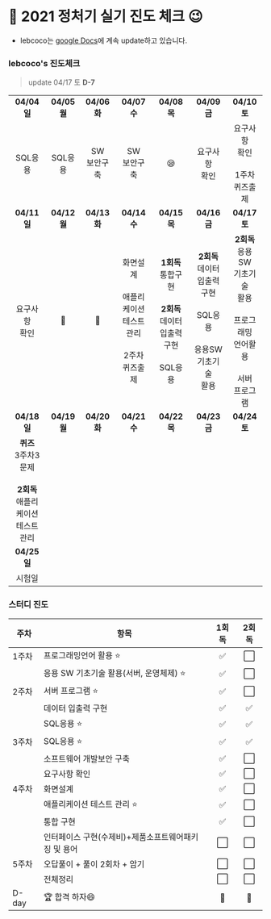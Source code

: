 # :notebook_with_decorative_cover: 2021 정처기 실기 진도 체크 :wink:

* lebcoco는 [google Docs](https://docs.google.com/document/d/1dP9pkxsEYi-9YAKthbDNlj8FXQFtV_ie1CUb8Ay2jrE/edit?usp=sharing)에 계속 update하고 있습니다.



### lebcoco's 진도체크

> update 04/17 토 **D-7**

|                                                              |              |                   |                                                              |                                                              |                                                              |                                                              |
| :----------------------------------------------------------: | :----------: | :---------------: | :----------------------------------------------------------: | :----------------------------------------------------------: | :----------------------------------------------------------: | :----------------------------------------------------------: |
|                         **04/04 일**                         | **04/05 월** |   **04/06 화**    |                         **04/07 수**                         |                         **04/08 목**                         |                         **04/09 금**                         |                         **04/10 토**                         |
|                           SQL응용                            |   SQL응용    | SW <br />보안구축 |                      SW <br />보안구축                       |                           :sleepy:                           |                      요구사항<br />확인                      |      요구사항<br />확인<br /><br />1주차<br />퀴즈출제       |
|                         **04/11 일**                         | **04/12 월** |   **04/13 화**    |                         **04/14 수**                         |                         **04/15 목**                         |                         **04/16 금**                         |                         **04/17 토**                         |
|                      요구사항<br />확인                      | :briefcase:  |    :briefcase:    | 화면설계<br /><br />애플리케이션<br />테스트관리<br /><br />2주차<br />퀴즈출제 | **1회독**<br />통합구현<br /><br />**2회독**<br />데이터입출력<br />구현<br /><br />SQL응용 | **2회독**<br />데이터입출력<br />구현<br /><br />SQL응용<br /><br />응용SW<br />기초기술<br />활용 | **2회독**<br />응용SW<br />기초기술<br />활용<br /><br />프로그래밍<br />언어활용<br /><br />서버<br />프로그램 |
|                         **04/18 일**                         | **04/19 월** |   **04/20 화**    |                         **04/21 수**                         |                         **04/22 목**                         |                         **04/23 금**                         |                         **04/24 토**                         |
| **퀴즈**<br />3주차3문제<br /><br />**2회독**<br />애플리케이션<br />테스트관리 |              |                   |                                                              |                                                              |                                                              |                                                              |
|                         **04/25 일**                         |              |                   |                                                              |                                                              |                                                              |                                                              |
|                            시험일                            |              |                   |                                                              |                                                              |                                                              |                                                              |


### 스터디 진도

| 주차  | 항목                                                 |       1회독        | 2회독 |
| ----- | ---------------------------------------------------- | :----------------: | :---: |
| 1주차 | 프로그래밍언어 활용 ⭐                                | :white_check_mark: |   ⬜   |
|       | 응용 SW 기초기술 활용(서버, 운영체제) ⭐              | :white_check_mark: |   ⬜   |
| 2주차 | 서버 프로그램 ⭐                                      | :white_check_mark: |   ⬜   |
|       | 데이터 입출력 구현                                   | :white_check_mark: |   ✅   |
|       | SQL응용 ⭐                                            | :white_check_mark: |   ✅   |
| 3주차 | SQL응용 ⭐                                            | :white_check_mark: |   ✅   |
|       | 소프트웨어 개발보안 구축                             | :white_check_mark: |   ⬜   |
|       | 요구사항 확인                                        | :white_check_mark: |   ⬜   |
| 4주차 | 화면설계                                             | :white_check_mark: |   ⬜   |
|       | 애플리케이션 테스트 관리 ⭐                           |         ✅          |   ⬜   |
|       | 통합 구현                                            |         ✅          |   ⬜   |
|       | 인터페이스 구현(수제비)+제품소프트웨어패키징 및 용어 |         ⬜          |   ⬜   |
| 5주차 | 오답풀이 + 풀이 2회차 + 암기                         |         ⬜          |   ⬜   |
|       | 전체정리                                             |         ⬜          |   ⬜   |
| D-day | 🏆 합격 하자😄                                         |         💯          |   💯   |

